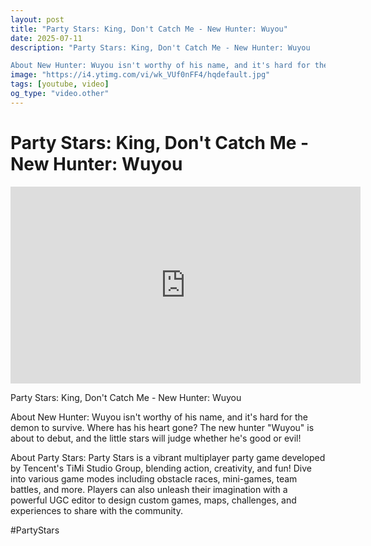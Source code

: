 ```yaml
---
layout: post
title: "Party Stars: King, Don't Catch Me - New Hunter: Wuyou"
date: 2025-07-11
description: "Party Stars: King, Don't Catch Me - New Hunter: Wuyou

About New Hunter: Wuyou isn't worthy of his name, and it's hard for the demon to survive. Where h..."
image: "https://i4.ytimg.com/vi/wk_VUf0nFF4/hqdefault.jpg"
tags: [youtube, video]
og_type: "video.other"
---
```


<script type="application/ld+json">
{
  "@context": "http://schema.org",
  "@type": "VideoObject",
  "name": "Party Stars: King, Don't Catch Me - New Hunter: Wuyou",
  "description": "Party Stars: King, Don't Catch Me - New Hunter: Wuyou\n\nAbout New Hunter: Wuyou isn't worthy of his name, and it's hard for the demon to survive. Where has his heart gone? The new hunter \\\"Wuyou\\\" is about to debut, and the little stars will judge whether he's good or evil!\n\nAbout Party Stars: Party Stars is a vibrant multiplayer party game developed by Tencent's TiMi Studio Group, blending action, creativity, and fun! Dive into various game modes including obstacle races, mini-games, team battles, and more. Players can also unleash their imagination with a powerful UGC editor to design custom games, maps, challenges, and experiences to share with the community.\n\n#PartyStars",
  "thumbnailUrl": "https://i4.ytimg.com/vi/wk_VUf0nFF4/hqdefault.jpg",
  "uploadDate": "2025-07-11T20:30:45",
  "embedUrl": "https://www.youtube.com/embed/wk_VUf0nFF4",
  "publisher": {
    "@type": "Person",
    "name": "Celo Zaga"
  },
  "mainEntityOfPage": {
    "@type": "WebPage",
    "@id": "https://celozaga.github.io/2025/07/11/party-stars:-king,-don't-catch-me---new-hunter:-wuyou-wk_VUf0nFF4.html"
  },
  "duration": "PT0M0S"
}
</script>

<script type="application/ld+json">
{
  "@context": "http://schema.org",
  "@type": "BlogPosting",
  "headline": "Party Stars: King, Don't Catch Me - New Hunter: Wuyou",
  "image": "https://i4.ytimg.com/vi/wk_VUf0nFF4/hqdefault.jpg",
  "publisher": {
    "@type": "Person",
    "name": "Celo Zaga"
  },
  "url": "https://celozaga.github.io/2025/07/11/party-stars:-king,-don't-catch-me---new-hunter:-wuyou-wk_VUf0nFF4.html",
  "datePublished": "2025-07-11T20:30:45",
  "dateCreated": "2025-07-11T20:30:45",
  "dateModified": "2025-07-11T20:30:45",
  "description": "Party Stars: King, Don't Catch Me - New Hunter: Wuyou\n\nAbout New Hunter: Wuyou isn't worthy of his name, and it's hard for the demon to survive. Where h...",
  "author": {
    "@type": "Person",
    "name": "Celo Zaga"
  },
  "mainEntityOfPage": {
    "@type": "WebPage",
    "@id": "https://celozaga.github.io/2025/07/11/party-stars:-king,-don't-catch-me---new-hunter:-wuyou-wk_VUf0nFF4.html"
  }
}
</script>

<h1 class="youtube-post-title">Party Stars: King, Don't Catch Me - New Hunter: Wuyou</h1>

<iframe width="560" height="315" src="https://www.youtube.com/embed/wk_VUf0nFF4" class="youtube-post-embed" frameborder="0" allowfullscreen></iframe>

<p class="youtube-post-description">Party Stars: King, Don't Catch Me - New Hunter: Wuyou

About New Hunter: Wuyou isn't worthy of his name, and it's hard for the demon to survive. Where has his heart gone? The new hunter "Wuyou" is about to debut, and the little stars will judge whether he's good or evil!

About Party Stars: Party Stars is a vibrant multiplayer party game developed by Tencent's TiMi Studio Group, blending action, creativity, and fun! Dive into various game modes including obstacle races, mini-games, team battles, and more. Players can also unleash their imagination with a powerful UGC editor to design custom games, maps, challenges, and experiences to share with the community.

#PartyStars</p>
